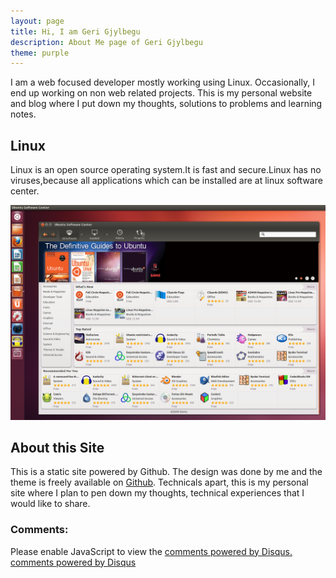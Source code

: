 ```yaml
---
layout: page
title: Hi, I am Geri Gjylbegu
description: About Me page of Geri Gjylbegu
theme: purple
---
```


I am a web focused developer mostly working using Linux. Occasionally, I end up working on non web related projects.
This is my personal website and blog where I put down my thoughts, solutions to problems and learning notes.

## Linux

Linux is an open source operating system.It is fast and secure.Linux has no viruses,because all applications which can be installed are at linux software center.

<img src="https://raw.githubusercontent.com/gerigjylbegu/Blog/gh-pages/assets/images/About%20Me/ubuntu-software-center-ubuntu12.04.png">

## About this Site

This is a static site powered by Github. The design was done by me and the theme is freely available on [Github](https://github.com/olakara/JekyllMetro). 
Technicals apart, this is my personal site where I plan to pen down my thoughts, technical experiences that I would like to share.

### Comments:

<div id="disqus_thread"></div>
<script type="text/javascript">
  /* * * CONFIGURATION VARIABLES: EDIT BEFORE PASTING INTO YOUR WEBPAGE * * */
  var disqus_shortname = '{{site.disqushandler}}';

  /* * * DON'T EDIT BELOW THIS LINE * * */
  (function() {
      var dsq = document.createElement('script'); dsq.type = 'text/javascript'; dsq.async = true;
      dsq.src = '//' + disqus_shortname + '.disqus.com/embed.js';
      (document.getElementsByTagName('head')[0] || document.getElementsByTagName('body')[0]).appendChild(dsq);
  })();
</script>
<noscript>Please enable JavaScript to view the <a href="http://disqus.com/?ref_noscript">comments powered by Disqus.</a></noscript>
<a href="http://disqus.com" class="dsq-brlink">comments powered by <span class="logo-disqus">Disqus</span></a>

